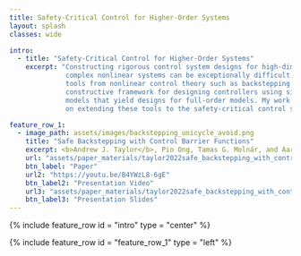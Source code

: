 ```yaml
---
title: Safety-Critical Control for Higher-Order Systems
layout: splash
classes: wide

intro:
  - title: "Safety-Critical Control for Higher-Order Systems"
    excerpt: "Constructing rigorous control system designs for high-dimensional,
              complex nonlinear systems can be exceptionally difficult. Classical
              tools from nonlinear control theory such as backstepping provide a
              constructive framework for designing controllers using simplified
              models that yield designs for full-order models. My work focuses
              on extending these tools to the safety-critical control setting."

feature_row_1:
  - image_path: assets/images/backstepping_unicycle_avoid.png
    title: "Safe Backstepping with Control Barrier Functions"
    excerpt: <b>Andrew J. Taylor</b>, Pio Ong, Tamas G. Molnár, and Aaron D. Ames, in <i>Proceedings of the IEEE 61st Conference on Decision and Control (CDC)</i>, Cancún, Mexico, 2022. <br> <br> <b>Abstract:</b> Complex control systems are often described in a layered fashion, represented as <i>higher-order systems</i> where the inputs appear after a chain of integrators. While Control Barrier Functions (CBFs) have proven to be powerful tools for safety-critical controller design of nonlinear systems, their application to higher-order systems adds complexity to the controller synthesis process---it necessitates dynamically extending the CBF to include higher order terms, which consequently modifies the safe set in complex ways. We propose an alternative approach for addressing safety of higher-order systems through <i>Control Barrier Function Backstepping</i>. Drawing inspiration from the method of Lyapunov backstepping, we provide a constructive framework for synthesizing safety-critical controllers and CBFs for higher-order systems from a top-level dynamics safety specification and controller design. Furthermore, we integrate the proposed method with Lyapunov backstepping, allowing the tasks of stability and safety to be expressed individually but achieved jointly. We demonstrate the efficacy of this approach in simulation.
    url: "assets/paper_materials/taylor2022safe_backstepping_with_control_barrier_functions/paper.pdf"
    btn_label: "Paper"
    url2: "https://youtu.be/B4YWzL8-6gE"
    btn_label2: "Presentation Video"
    url3: "assets/paper_materials/taylor2022safe_backstepping_with_control_barrier_functions/presentation_slides.pdf"
    btn_label3: "Presentation Slides"
---
```


{% include feature_row id = "intro" type = "center" %}

{% include feature_row id = "feature_row_1" type = "left" %}

